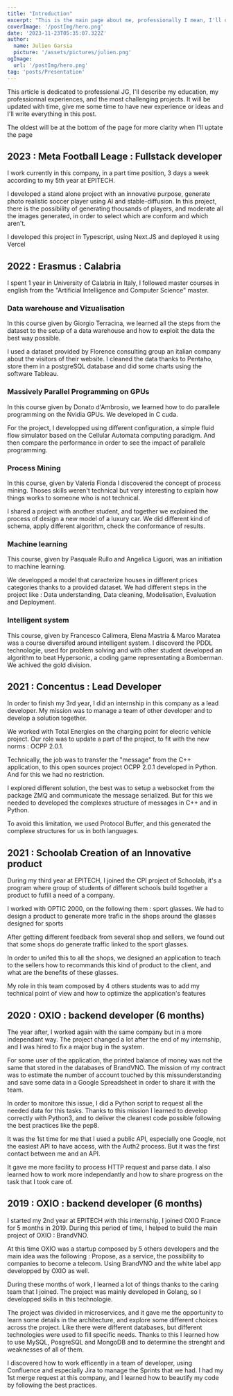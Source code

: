 ```yaml
---
title: "Introduction"
excerpt: "This is the main page about me, professionally I mean, I'll describe my education, my professionnal experiences, and the most challenging projects."
coverImage: '/postImg/hero.png'
date: '2023-11-23T05:35:07.322Z'
author:
  name: Julien Garsia
  picture: '/assets/pictures/julien.png'
ogImage:
  url: '/postImg/hero.png'
tag: 'posts/Presentation'
---
```


This article is dedicated to professional JG, I'll describe my education, my professionnal experiences, and the most challenging projects.
It will be updated with time, give me some time to have new experience or ideas and I'll write everything in this post.

The oldest will be at the bottom of the page for more clarity when I'll uptate the page


## 2023 : Meta Football Leage : Fullstack developer

I work currently in this company, in a part time position, 3 days a week according to my 5th year at EPITECH. 

I developed a stand alone project with an innovative purpose, generate photo realistic soccer player using AI and stable-diffusion. In this project, there is the possibility of generating thousands of players, and moderate all the images generated, in order to select which are conform and which aren't.

I developed this project in Typescript, using Next.JS and deployed it using Vercel


## 2022 : Erasmus : Calabria

I spent 1 year in University of Calabria in Italy, I followed master courses in english from the "Artificial Intelligence and Computer Science" master.

### Data warehouse and Vizualisation 

In this course given by Giorgio Terracina, we learned all the steps from the dataset to the setup of a data warehouse and how to exploit the data the best way possible.

I used a dataset provided by Florence consulting group an italian company about the visitors of their website. I cleaned the data thanks to Pentaho, store them in a postgreSQL database and did some charts using the software Tableau.


### Massively Parallel Programming on GPUs

In this course given by Donato d'Ambrosio, we learned how to do parallele programming on the Nvidia GPUs. We developed in C cuda.

For the project, I developped using different configuration, a simple fluid flow simulator based on the Cellular Automata computing paradigm.
And then compare the performance in order to see the impact of parallele programming.


### Process Mining

In this course, given by Valeria Fionda I discovered the concept of process mining. Thoses skills weren't technical but very interesting to explain how things works to someone who is not technical.

I shared a project with another student, and together we explained the process of design a new model of a luxury car. We did different kind of schema, apply different algorithm, check the conformance of results.


### Machine learning

This course, given by Pasquale Rullo and Angelica Liguori, was an initiation to machine learning. 

We developped a model that caracterize houses in different prices categories thanks to a provided dataset. We had different steps in the project like : Data understanding, Data cleaning, Modelisation, Evaluation and Deployment.


### Intelligent system

This course, given by Francesco Calimera, Elena Mastria & Marco Maratea was a course diversifed around intelligent system. I discoverd the PDDL technologie, used for problem solving and with other student developed an algorithm to beat Hypersonic, a coding game representating a Bomberman. We achived the gold division.


## 2021 : Concentus : Lead Developer

In order to finish my 3rd year, I did an internship in this company as a lead developer. My mission was to manage a team of other developer and to develop a solution together.

We worked with Total Energies on the charging point for elecric vehicle project. Our role was to update a part of the project, to fit with the new norms : OCPP 2.0.1. 

Technically, the job was to transfer the "message" from the C++ application, to this open sources project OCPP 2.0.1 developed in Python. And for this we had no restriction.

I explored different solution, the best was to setup a websocket from the package ZMQ and communicate the message serialized. But for this we needed to developed the complexes structure of messages in C++ and in Python. 

To avoid this limitation, we used Protocol Buffer, and this generated the complexe structures for us in both languages.


## 2021 : Schoolab Creation of an Innovative product

During my third year at EPITECH, I joined the CPI project of Schoolab, it's a program where group of students of different schools build together a product to fufill a need of a company.


I worked with OPTIC 2000, on the following them : sport glasses. We had to design a product to generate more trafic in the shops around the glasses designed for sports

After getting different feedback from several shop and sellers, we found out that some shops do generate traffic linked to the sport glasses.

In order to unifed this to all the shops, we designed an application to teach to the sellers how to recommands this kind of product to the client, and what are the benefits of these glasses.

My role in this team composed by 4 others students was to add my technical point of view and how to optimize the application's features

## 2020 : OXIO : backend developer (6 months)

The year after, I worked again with the same company but in a more independant way. The project changed a lot after the end of my internship, and I was hired to fix a major bug in the system.

For some user of the application, the printed balance of money was not the same that stored in the databases of BrandVNO. The mission of my contract was to estimate the number of account touched by this missunderstanding and save some data in a Google Spreadsheet in order to share it with the team.

In order to monitore this issue, I did a Python script to request all the needed data for this tasks. Thanks to this mission I learned to develop correctly with Python3, and to deliver the cleanest code possible following the best practices like the pep8.

It was the 1st time for me that I used a public API, especially one Google, not the easiest API to have access, with the Auth2 process. But it was the first contact between me and an API.

It gave me more facility to process HTTP request and parse data. I also learned how to work more independantly and how to share progress on the task that I took care of.

## 2019 : OXIO : backend developer (6 months)

I started my 2nd year at EPITECH with this internship, I joined OXIO France for 5 months in 2019. During this period of time, I helped to build the main project of OXIO : BrandVNO.

At this time OXIO was a startup composed by 5 others developers and the main idea was the following : Propose, as a service, the possibility to companies to become a telecom. Using BrandVNO and the white label app developped by OXIO as well.

During these months of work, I learned a lot of things thanks to the caring team that I joined. The project was mainly developed in Golang, so I developped skills in this technologie.

The project was divided in microservices, and it gave me the opportunity to learn some details in the architecture, and explore some different choices across the project. Like there were different databases, but different technologies were used to fill specific needs. Thanks to this I learned how to use MySQL, PosgreSQL and MongoDB and to determine the strenght and weaknesses of all of them.

I discovered how to work efficently in a team of developer, using Confluence and especially Jira to manage the Sprints that we had. I had my 1st merge request at this company, and I learned how to beautify my code by following the best practices.